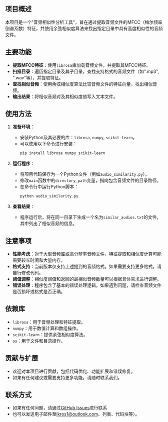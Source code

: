 
## 项目概述  
  
本项目是一个"音频相似性分析工具"，旨在通过提取音频文件的MFCC（梅尔频率倒谱系数）特征，并使用余弦相似度算法来找出指定目录中具有高度相似性的音频文件。  
  
## 主要功能  
  
- **提取MFCC特征**：使用`librosa`库加载音频文件，并提取其MFCC特征。  
- **扫描目录**：遍历指定目录及其子目录，查找支持格式的音频文件（如".mp3", ".wav"等），并提取特征。  
- **查找相似音频**：使用余弦相似度算法比较音频文件的特征向量，找出相似音频。  
- **输出结果**：将相似音频对及其相似度值写入文本文件。  
  
## 使用方法  
  
1. **准备环境**：  
   - 安装Python及其必要的库：`librosa`, `numpy`, `scikit-learn`。  
   - 可以使用以下命令进行安装：  
     ```bash  
     pip install librosa numpy scikit-learn  
     ```  
  
2. **运行程序**：  
   - 将项目代码保存为一个Python文件（例如`audio_similarity.py`）。  
   - 修改`main`函数中的`directory_path`变量，指向包含音频文件的目录路径。  
   - 在命令行中运行Python脚本：  
     ```bash  
     python audio_similarity.py  
     ```  
  
3. **查看结果**：  
   - 程序运行后，将在同一目录下生成一个名为`similar_audios.txt`的文件，其中列出了相似音频的信息。  
  
## 注意事项  
  
- **性能考虑**：对于大型音频库或高分辨率音频文件，特征提取和相似度计算可能需要较长时间和大量内存。  
- **格式支持**：当前版本仅支持上述提到的音频格式。如果需要支持更多格式，请自行修改代码。  
- **阈值调整**：相似度阈值和返回的最相似音频数量可以根据具体需求进行调整。  
- **错误处理**：程序包含了基本的错误处理逻辑。如果遇到问题，请检查音频文件是否损坏或格式是否正确。  
  
## 依赖库  
  
- `librosa`：用于音频处理和特征提取。  
- `numpy`：用于数值计算和数组操作。  
- `scikit-learn`：提供余弦相似度算法。  
- `os`：用于文件和目录操作。  
  
## 贡献与扩展  
  
- 欢迎对本项目进行贡献，包括代码优化、功能扩展和错误修复。  
- 如果有任何建议或需要支持更多功能，请随时联系我们。  
  
## 联系方式  
  
- 如果有任何问题，请通过[GitHub Issues](https://github.com/ikros1/MusicFind/issues)进行联系
- 也可以发送电子邮件至[ikros1@outlook.com](ikros1@outlook.com)、列表、代码块等）。